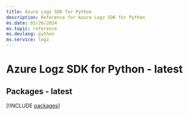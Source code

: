 ```yaml
---
title: Azure Logz SDK for Python
description: Reference for Azure Logz SDK for Python
ms.date: 03/26/2024
ms.topic: reference
ms.devlang: python
ms.service: logz
---
```

# Azure Logz SDK for Python - latest
## Packages - latest
[!INCLUDE [packages](logz-index.md)]